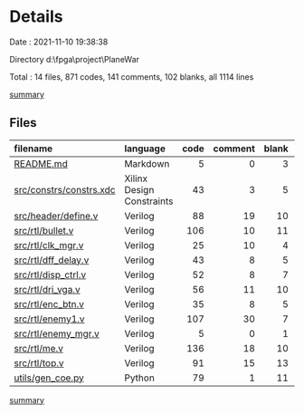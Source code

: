 # Details

Date : 2021-11-10 19:38:38

Directory d:\fpga\project\PlaneWar

Total : 14 files,  871 codes, 141 comments, 102 blanks, all 1114 lines

[summary](results.md)

## Files
| filename | language | code | comment | blank | total |
| :--- | :--- | ---: | ---: | ---: | ---: |
| [README.md](/README.md) | Markdown | 5 | 0 | 3 | 8 |
| [src/constrs/constrs.xdc](/src/constrs/constrs.xdc) | Xilinx Design Constraints | 43 | 3 | 5 | 51 |
| [src/header/define.v](/src/header/define.v) | Verilog | 88 | 19 | 10 | 117 |
| [src/rtl/bullet.v](/src/rtl/bullet.v) | Verilog | 106 | 10 | 11 | 127 |
| [src/rtl/clk_mgr.v](/src/rtl/clk_mgr.v) | Verilog | 25 | 10 | 4 | 39 |
| [src/rtl/dff_delay.v](/src/rtl/dff_delay.v) | Verilog | 43 | 8 | 5 | 56 |
| [src/rtl/disp_ctrl.v](/src/rtl/disp_ctrl.v) | Verilog | 52 | 8 | 7 | 67 |
| [src/rtl/dri_vga.v](/src/rtl/dri_vga.v) | Verilog | 56 | 11 | 10 | 77 |
| [src/rtl/enc_btn.v](/src/rtl/enc_btn.v) | Verilog | 35 | 8 | 5 | 48 |
| [src/rtl/enemy1.v](/src/rtl/enemy1.v) | Verilog | 107 | 30 | 7 | 144 |
| [src/rtl/enemy_mgr.v](/src/rtl/enemy_mgr.v) | Verilog | 5 | 0 | 1 | 6 |
| [src/rtl/me.v](/src/rtl/me.v) | Verilog | 136 | 18 | 10 | 164 |
| [src/rtl/top.v](/src/rtl/top.v) | Verilog | 91 | 15 | 13 | 119 |
| [utils/gen_coe.py](/utils/gen_coe.py) | Python | 79 | 1 | 11 | 91 |

[summary](results.md)